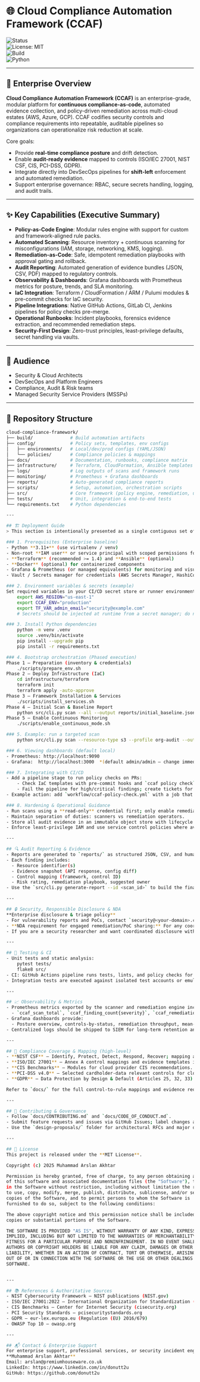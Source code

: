 # 🌐 Cloud Compliance Automation Framework (CCAF)

![Status](https://img.shields.io/badge/status-active-success.svg)  
![License: MIT](https://img.shields.io/badge/License-MIT-blue.svg)  
![Build](https://img.shields.io/badge/build-passing-brightgreen.svg)  
![Python](https://img.shields.io/badge/python-3.11%2B-blue.svg)

---

## 🚀 Enterprise Overview
**Cloud Compliance Automation Framework (CCAF)** is an enterprise-grade, modular platform for **continuous compliance-as-code**, automated evidence collection, and policy-driven remediation across multi-cloud estates (AWS, Azure, GCP). CCAF codifies security controls and compliance requirements into repeatable, auditable pipelines so organizations can operationalize risk reduction at scale.

Core goals:
- Provide **real-time compliance posture** and drift detection.
- Enable **audit-ready evidence** mapped to controls (ISO/IEC 27001, NIST CSF, CIS, PCI-DSS, GDPR).
- Integrate directly into DevSecOps pipelines for **shift-left** enforcement and automated remediation.
- Support enterprise governance: RBAC, secure secrets handling, logging, and audit trails.

---

## ✨ Key Capabilities (Executive Summary)
- **Policy-as-Code Engine**: Modular rules engine with support for custom and framework-aligned rule packs.  
- **Automated Scanning**: Resource inventory + continuous scanning for misconfigurations (IAM, storage, networking, KMS, logging).  
- **Remediation-as-Code**: Safe, idempotent remediation playbooks with approval gating and rollback.  
- **Audit Reporting**: Automated generation of evidence bundles (JSON, CSV, PDF) mapped to regulatory controls.  
- **Observability & Dashboards**: Grafana dashboards with Prometheus metrics for posture, trends, and SLA monitoring.  
- **IaC Integration**: Terraform / CloudFormation / ARM / Pulumi modules & pre-commit checks for IaC security.  
- **Pipeline Integrations**: Native GitHub Actions, GitLab CI, Jenkins pipelines for policy checks pre-merge.  
- **Operational Runbooks**: Incident playbooks, forensics evidence extraction, and recommended remediation steps.  
- **Security-First Design**: Zero-trust principles, least-privilege defaults, secret handling via vaults.

---

## 📌 Audience
- Security & Cloud Architects
- DevSecOps and Platform Engineers
- Compliance, Audit & Risk teams
- Managed Security Service Providers (MSSPs)

---

## 📂 Repository Structure

```bash
cloud-compliance-framework/
├── build/              # Build automation artifacts
├── config/             # Policy sets, templates, env configs
│   ├── environments/   # Local/dev/prod configs (YAML/JSON)
│   └── policies/       # Compliance policies & mappings
├── docs/               # Documentation, runbooks, compliance matrix
├── infrastructure/     # Terraform, CloudFormation, Ansible templates
├── logs/               # Log outputs of scans and framework runs
├── monitoring/         # Prometheus + Grafana dashboards
├── reports/            # Auto-generated compliance reports
├── scripts/            # Setup, automation, orchestration scripts
├── src/                # Core framework (policy engine, remediation, utils)
├── tests/              # Unit, integration & end-to-end tests
└── requirements.txt    # Python dependencies

---

## 🏗️ Deployment Guide
> This section is intentionally presented as a single contiguous set of instructions and examples suitable for copying into a `README.md` or runbook. Follow enterprise change control and run in non-production or isolated environments first.

### 1. Prerequisites (Enterprise baseline)
- Python **3.11+** (use virtualenv / venv)  
- Non-root **IAM user** or service principal with scoped permissions for scanning & remediation. Never use cloud root accounts.  
- **Terraform** (recommended >= 1.4) and **Ansible** (optional)  
- **Docker** (optional) for containerized components  
- Grafana & Prometheus (or managed equivalents) for monitoring and visualization  
- Vault / Secrets manager for credentials (AWS Secrets Manager, HashiCorp Vault, Azure Key Vault)

### 2. Environment variables & secrets (example)
Set required variables in your CI/CD secret store or runner environment:
    export AWS_REGION="us-east-1"
    export CCAF_ENV="production"
    export TF_VAR_admin_email="security@example.com"
    # Secrets should be injected at runtime from a secret manager; do not hardcode.

### 3. Install Python dependencies
    python -m venv .venv
    source .venv/bin/activate
    pip install --upgrade pip
    pip install -r requirements.txt

### 4. Bootstrap orchestration (Phased execution)
Phase 1 — Preparation (inventory & credentials)
    ./scripts/prepare_env.sh
Phase 2 — Deploy Infrastructure (IaC)
    cd infrastructure/terraform
    terraform init
    terraform apply -auto-approve
Phase 3 — Framework Installation & Services
    ./scripts/install_services.sh
Phase 4 — Initial Scan & Baseline Report
    python src/cli.py scan --all --output reports/initial_baseline.json
Phase 5 — Enable Continuous Monitoring
    ./scripts/enable_continuous_mode.sh

### 5. Example: run a targeted scan
    python src/cli.py scan --resource-type s3 --profile org-audit --output reports/s3_scan_$(date +%F).json

### 6. Viewing dashboards (default local)
- Prometheus: http://localhost:9090  
- Grafana:  http://localhost:3000  *(default admin/admin — change immediately)*

### 7. Integrating with CI/CD
- Add a pipeline stage to run policy checks on PRs:
    - Check IaC templates with pre-commit hooks and `ccaf policy check` command.
    - Fail the pipeline for high/critical findings; create tickets for medium/low with automated remediation suggestions.
- Example action: add `workflow/ccaf-policy-check.yml` with a job that executes `python src/cli.py ci-check`.

### 8. Hardening & Operational Guidance
- Run scans using a **read-only** credential first; only enable remediation with an elevated, narrowly-scoped role and approval workflow.
- Maintain separation of duties: scanners vs remediation operators.
- Store all audit evidence in an immutable object store with lifecycle and access logging.
- Enforce least-privilege IAM and use service control policies where available.

---

## 🔍 Audit Reporting & Evidence
- Reports are generated to `reports/` as structured JSON, CSV, and human-readable PDF summaries.
- Each finding includes:
  - Resource identifier(s)
  - Evidence snapshot (API response, config diff)
  - Control mapping (framework, control ID)
  - Risk rating, remediation playbook, suggested owner
- Use the `src/cli.py generate-report --id <scan_id>` to build the final audit bundle.

---

## 🔒 Security, Responsible Disclosure & NDA
**Enterprise disclosure & triage policy**
- For vulnerability reports and PoCs, contact `security@<your-domain>.com` or open an issue with `SECURITY` label. Do **not** post PoC publicly.  
- **NDA requirement for engaged remediation/PoC sharing:** For any coordinated remediation work where we must access your environments or share sensitive PoCs, an executed Mutual Non-Disclosure Agreement (MNDA) is required. **Target turnaround for MNDA execution: 48 hours** from request. This timeframe aligns with incident response SLAs used by many enterprise risk frameworks (ISO 27001, NIST).  
- If you are a security researcher and want coordinated disclosure without an NDA, follow the policy in `SECURITY.md`. We accept responsibly disclosed vulnerabilities and reward meaningful reports per our bug bounty / triage process.

---

## 🧪 Testing & CI
- Unit tests and static analysis:
    pytest tests/
    flake8 src/
- CI: GitHub Actions pipeline runs tests, lints, and policy checks for each PR. See `.github/workflows/ci.yml`.
- Integration tests are executed against isolated test accounts or emulators (do not use production).

---

## 📈 Observability & Metrics
- Prometheus metrics exported by the scanner and remediation engine include:
  - `ccaf_scan_total`, `ccaf_finding_count{severity}`, `ccaf_remediation_runs_total`
- Grafana dashboards provide:
  - Posture overview, controls-by-status, remediation throughput, mean-time-to-remediated (MTTR)
- Centralized logs should be shipped to SIEM for long-term retention and forensic workflows.

---

## 🔁 Compliance Coverage & Mapping (high-level)
- **NIST CSF** — Identify, Protect, Detect, Respond, Recover; mapping available in `docs/compliance-matrix.md`.  
- **ISO/IEC 27001** — Annex A control mappings and evidence templates included.  
- **CIS Benchmarks** — Modules for cloud provider CIS recommendations.  
- **PCI-DSS v4.0** — Selected cardholder-data relevant controls for cloud deployments.  
- **GDPR** — Data Protection by Design & Default (Articles 25, 32, 33) guidance included.

Refer to `docs/` for the full control-to-rule mappings and evidence requirements.

---

## 🤝 Contributing & Governance
- Follow `docs/CONTRIBUTING.md` and `docs/CODE_OF_CONDUCT.md`.  
- Submit feature requests and issues via GitHub Issues; label changes and security issues as `security`.  
- Use the `design-proposals/` folder for architectural RFCs and major design discussions.

---

## 🧾 License
This project is released under the **MIT License**.

Copyright (c) 2025 Muhammad Arslan Akhtar

Permission is hereby granted, free of charge, to any person obtaining a copy
of this software and associated documentation files (the "Software"), to deal
in the Software without restriction, including without limitation the rights
to use, copy, modify, merge, publish, distribute, sublicense, and/or sell
copies of the Software, and to permit persons to whom the Software is
furnished to do so, subject to the following conditions:

The above copyright notice and this permission notice shall be included in all
copies or substantial portions of the Software.

THE SOFTWARE IS PROVIDED "AS IS", WITHOUT WARRANTY OF ANY KIND, EXPRESS OR
IMPLIED, INCLUDING BUT NOT LIMITED TO THE WARRANTIES OF MERCHANTABILITY,
FITNESS FOR A PARTICULAR PURPOSE AND NONINFRINGEMENT. IN NO EVENT SHALL THE
AUTHORS OR COPYRIGHT HOLDERS BE LIABLE FOR ANY CLAIM, DAMAGES OR OTHER
LIABILITY, WHETHER IN AN ACTION OF CONTRACT, TORT OR OTHERWISE, ARISING FROM,
OUT OF OR IN CONNECTION WITH THE SOFTWARE OR THE USE OR OTHER DEALINGS IN THE
SOFTWARE.


---

## 📚 References & Authoritative Sources
- NIST Cybersecurity Framework — NIST publications (NIST.gov)  
- ISO/IEC 27001:2022 — International Organization for Standardization (ISO.org)  
- CIS Benchmarks — Center for Internet Security (cisecurity.org)  
- PCI Security Standards — pcisecuritystandards.org  
- GDPR — eur-lex.europa.eu (Regulation (EU) 2016/679)  
- OWASP Top 10 — owasp.org

---

## 📬 Contact & Enterprise Support
For enterprise support, professional services, or security incident engagement:
**Muhammad Arslan Akhtar**  
Email: arslan@premiumhouseware.co.uk  
LinkedIn: https://www.linkedin.com/in/donutt2u  
GitHub: https://github.com/donutt2u

